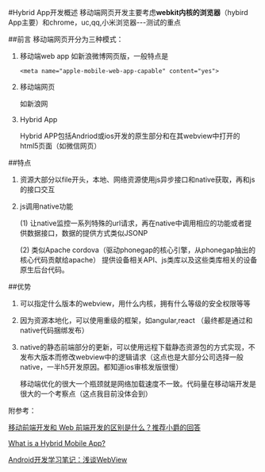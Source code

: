 #Hybrid App开发概述
移动端网页开发主要考虑**webkit内核的浏览器**（hybird App主要）和chrome，uc,qq,小米浏览器---测试的重点

##前言
移动端网页开分为三种模式：

1.	移动端web app
	如新浪微博网页版，一般特点是
	
	```
	<meta name="apple-mobile-web-app-capable" content="yes">
	```
2.	移动端网页

	如新浪网
3.	Hybrid App

	Hybrid APP包括Andriod或ios开发的原生部分和在其webview中打开的html5页面（如微信网页）

##特点
1.  资源大部分以file开头，本地、网络资源使用js异步接口和native获取，再和js的接口交互
2.  js调用native功能

	(1)	让native监控一系列特殊的url请求，再在native中调用相应的功能或者提供数据接口，数据的提供方式类似JSONP
	
	(2)	类似Apache cordova（驱动phonegap的核心引擎，从phonegap抽出的核心代码贡献给apache）	提供设备相关API、js类库以及这些类库相关的设备原生后台代码。

##优势
1.  可以指定什么版本的webview，用什么内核，拥有什么等级的安全权限等等 
2.  因为资源本地化，可以使用重级的框架，如angular,react （最终都是通过和native代码捆绑发布）
3.  native的静态前端部分的更新，可以使用远程下载静态资源包的方式实现，不发布大版本而修改webview中的逻辑请求（这点也是大部分公司选择一般native，一半h5开发原因。都知道ios审核发版很慢）

	移动端优化的很大一个瓶颈就是网络加载速度不一致。代码量在移动端开发是很大的一个考察点（这点我目前没体会到）

附参考：

[移动前端开发和 Web 前端开发的区别是什么？推荐小爵的回答](https://www.zhihu.com/question/20269059)

[What is a Hybrid Mobile App?](http://developer.telerik.com/featured/what-is-a-hybrid-mobile-app/)

[Android开发学习笔记：浅谈WebView](http://liangruijun.blog.51cto.com/3061169/647456/)